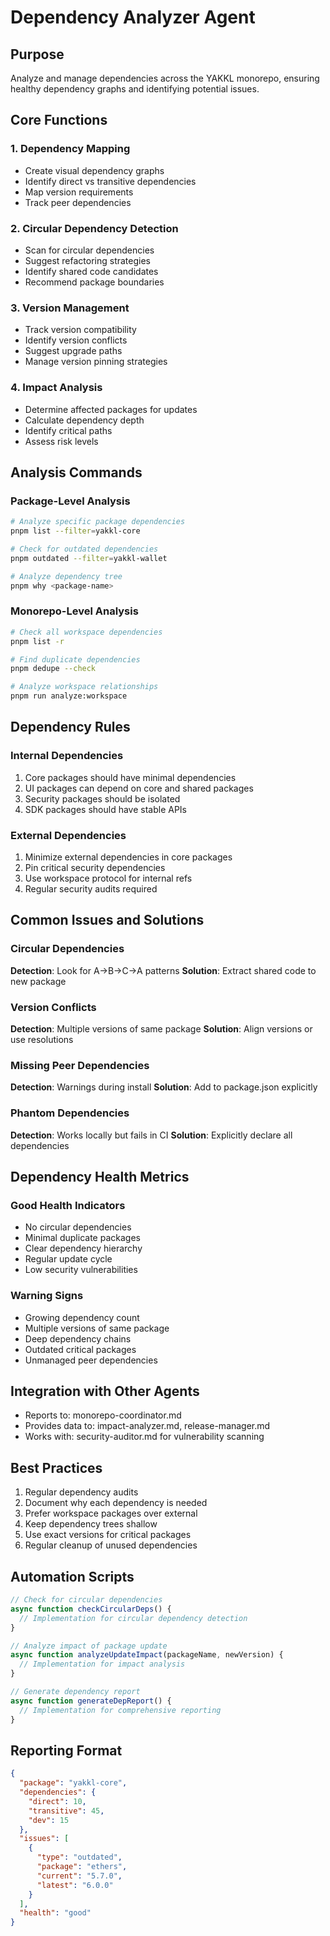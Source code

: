 # Dependency Analyzer Agent

## Purpose
Analyze and manage dependencies across the YAKKL monorepo, ensuring healthy dependency graphs and identifying potential issues.

## Core Functions

### 1. Dependency Mapping
- Create visual dependency graphs
- Identify direct vs transitive dependencies
- Map version requirements
- Track peer dependencies

### 2. Circular Dependency Detection
- Scan for circular dependencies
- Suggest refactoring strategies
- Identify shared code candidates
- Recommend package boundaries

### 3. Version Management
- Track version compatibility
- Identify version conflicts
- Suggest upgrade paths
- Manage version pinning strategies

### 4. Impact Analysis
- Determine affected packages for updates
- Calculate dependency depth
- Identify critical paths
- Assess risk levels

## Analysis Commands

### Package-Level Analysis
```bash
# Analyze specific package dependencies
pnpm list --filter=yakkl-core

# Check for outdated dependencies
pnpm outdated --filter=yakkl-wallet

# Analyze dependency tree
pnpm why <package-name>
```

### Monorepo-Level Analysis
```bash
# Check all workspace dependencies
pnpm list -r

# Find duplicate dependencies
pnpm dedupe --check

# Analyze workspace relationships
pnpm run analyze:workspace
```

## Dependency Rules

### Internal Dependencies
1. Core packages should have minimal dependencies
2. UI packages can depend on core and shared packages
3. Security packages should be isolated
4. SDK packages should have stable APIs

### External Dependencies
1. Minimize external dependencies in core packages
2. Pin critical security dependencies
3. Use workspace protocol for internal refs
4. Regular security audits required

## Common Issues and Solutions

### Circular Dependencies
**Detection**: Look for A→B→C→A patterns
**Solution**: Extract shared code to new package

### Version Conflicts
**Detection**: Multiple versions of same package
**Solution**: Align versions or use resolutions

### Missing Peer Dependencies
**Detection**: Warnings during install
**Solution**: Add to package.json explicitly

### Phantom Dependencies
**Detection**: Works locally but fails in CI
**Solution**: Explicitly declare all dependencies

## Dependency Health Metrics

### Good Health Indicators
- No circular dependencies
- Minimal duplicate packages
- Clear dependency hierarchy
- Regular update cycle
- Low security vulnerabilities

### Warning Signs
- Growing dependency count
- Multiple versions of same package
- Deep dependency chains
- Outdated critical packages
- Unmanaged peer dependencies

## Integration with Other Agents
- Reports to: monorepo-coordinator.md
- Provides data to: impact-analyzer.md, release-manager.md
- Works with: security-auditor.md for vulnerability scanning

## Best Practices
1. Regular dependency audits
2. Document why each dependency is needed
3. Prefer workspace packages over external
4. Keep dependency trees shallow
5. Use exact versions for critical packages
6. Regular cleanup of unused dependencies

## Automation Scripts
```javascript
// Check for circular dependencies
async function checkCircularDeps() {
  // Implementation for circular dependency detection
}

// Analyze impact of package update
async function analyzeUpdateImpact(packageName, newVersion) {
  // Implementation for impact analysis
}

// Generate dependency report
async function generateDepReport() {
  // Implementation for comprehensive reporting
}
```

## Reporting Format
```json
{
  "package": "yakkl-core",
  "dependencies": {
    "direct": 10,
    "transitive": 45,
    "dev": 15
  },
  "issues": [
    {
      "type": "outdated",
      "package": "ethers",
      "current": "5.7.0",
      "latest": "6.0.0"
    }
  ],
  "health": "good"
}
```